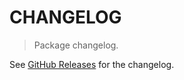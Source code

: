 # CHANGELOG

> Package changelog.

See [GitHub Releases](https://github.com/stdlib-js/datasets-cdc-nchs-us-births-1994-2003/releases) for the changelog.